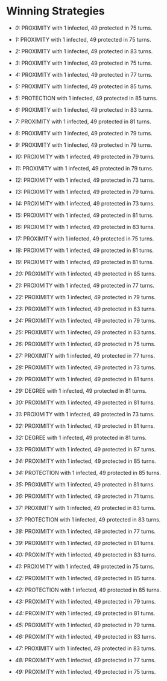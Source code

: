 # Winning Strategies

* _0:_ PROXIMITY with 1 infected, 49 protected in 75 turns.


* _1:_ PROXIMITY with 1 infected, 49 protected in 75 turns.


* _2:_ PROXIMITY with 1 infected, 49 protected in 83 turns.


* _3:_ PROXIMITY with 1 infected, 49 protected in 75 turns.


* _4:_ PROXIMITY with 1 infected, 49 protected in 77 turns.


* _5:_ PROXIMITY with 1 infected, 49 protected in 85 turns.


* _5:_ PROTECTION with 1 infected, 49 protected in 85 turns.


* _6:_ PROXIMITY with 1 infected, 49 protected in 83 turns.


* _7:_ PROXIMITY with 1 infected, 49 protected in 81 turns.


* _8:_ PROXIMITY with 1 infected, 49 protected in 79 turns.


* _9:_ PROXIMITY with 1 infected, 49 protected in 79 turns.


* _10:_ PROXIMITY with 1 infected, 49 protected in 79 turns.


* _11:_ PROXIMITY with 1 infected, 49 protected in 79 turns.


* _12:_ PROXIMITY with 1 infected, 49 protected in 73 turns.


* _13:_ PROXIMITY with 1 infected, 49 protected in 79 turns.


* _14:_ PROXIMITY with 1 infected, 49 protected in 73 turns.


* _15:_ PROXIMITY with 1 infected, 49 protected in 81 turns.


* _16:_ PROXIMITY with 1 infected, 49 protected in 83 turns.


* _17:_ PROXIMITY with 1 infected, 49 protected in 75 turns.


* _18:_ PROXIMITY with 1 infected, 49 protected in 81 turns.


* _19:_ PROXIMITY with 1 infected, 49 protected in 81 turns.


* _20:_ PROXIMITY with 1 infected, 49 protected in 85 turns.


* _21:_ PROXIMITY with 1 infected, 49 protected in 77 turns.


* _22:_ PROXIMITY with 1 infected, 49 protected in 79 turns.


* _23:_ PROXIMITY with 1 infected, 49 protected in 83 turns.


* _24:_ PROXIMITY with 1 infected, 49 protected in 79 turns.


* _25:_ PROXIMITY with 1 infected, 49 protected in 83 turns.


* _26:_ PROXIMITY with 1 infected, 49 protected in 75 turns.


* _27:_ PROXIMITY with 1 infected, 49 protected in 77 turns.


* _28:_ PROXIMITY with 1 infected, 49 protected in 73 turns.


* _29:_ PROXIMITY with 1 infected, 49 protected in 81 turns.


* _29:_ DEGREE with 1 infected, 49 protected in 81 turns.


* _30:_ PROXIMITY with 1 infected, 49 protected in 81 turns.


* _31:_ PROXIMITY with 1 infected, 49 protected in 73 turns.


* _32:_ PROXIMITY with 1 infected, 49 protected in 81 turns.


* _32:_ DEGREE with 1 infected, 49 protected in 81 turns.


* _33:_ PROXIMITY with 1 infected, 49 protected in 87 turns.


* _34:_ PROXIMITY with 1 infected, 49 protected in 85 turns.


* _34:_ PROTECTION with 1 infected, 49 protected in 85 turns.


* _35:_ PROXIMITY with 1 infected, 49 protected in 81 turns.


* _36:_ PROXIMITY with 1 infected, 49 protected in 71 turns.


* _37:_ PROXIMITY with 1 infected, 49 protected in 83 turns.


* _37:_ PROTECTION with 1 infected, 49 protected in 83 turns.


* _38:_ PROXIMITY with 1 infected, 49 protected in 77 turns.


* _39:_ PROXIMITY with 1 infected, 49 protected in 81 turns.


* _40:_ PROXIMITY with 1 infected, 49 protected in 83 turns.


* _41:_ PROXIMITY with 1 infected, 49 protected in 75 turns.


* _42:_ PROXIMITY with 1 infected, 49 protected in 85 turns.


* _42:_ PROTECTION with 1 infected, 49 protected in 85 turns.


* _43:_ PROXIMITY with 1 infected, 49 protected in 79 turns.


* _44:_ PROXIMITY with 1 infected, 49 protected in 81 turns.


* _45:_ PROXIMITY with 1 infected, 49 protected in 79 turns.


* _46:_ PROXIMITY with 1 infected, 49 protected in 83 turns.


* _47:_ PROXIMITY with 1 infected, 49 protected in 83 turns.


* _48:_ PROXIMITY with 1 infected, 49 protected in 77 turns.


* _49:_ PROXIMITY with 1 infected, 49 protected in 75 turns.


